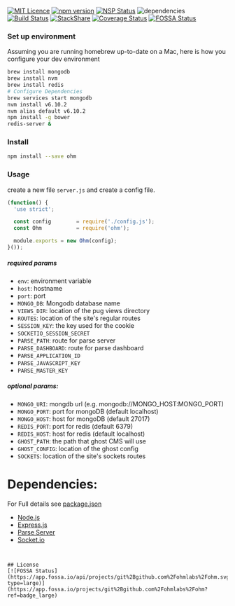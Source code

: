 [![MIT Licence](https://badges.frapsoft.com/os/mit/mit.png?v=103)](https://opensource.org/licenses/mit-license.php) [![npm version](https://badge.fury.io/js/ohm.svg)](https://badge.fury.io/js/ohm) [![NSP Status](https://nodesecurity.io/orgs/ohm/projects/b7413ae1-6468-4de8-8e57-2f619122c519/badge)](https://nodesecurity.io/orgs/ohm/projects/b7413ae1-6468-4de8-8e57-2f619122c519) ![dependencies](https://david-dm.org/ohmlabs/ohm.svg) [![Build Status](https://travis-ci.org/ohmlabs/ohm.svg?branch=master)](https://travis-ci.org/ohmlabs/ohm) [![StackShare](http://img.shields.io/badge/tech-stack-0690fa.svg?style=flat)](http://stackshare.io/camwes/ohm-fm) [![Coverage Status](https://coveralls.io/repos/github/ohmlabs/ohm/badge.svg?branch=master)](https://coveralls.io/github/ohmlabs/ohm?branch=master)
[![FOSSA Status](https://app.fossa.io/api/projects/git%2Bgithub.com%2Fohmlabs%2Fohm.svg?type=shield)](https://app.fossa.io/projects/git%2Bgithub.com%2Fohmlabs%2Fohm?ref=badge_shield)
### Set up environment
Assuming you are running homebrew up-to-date on a Mac, here is how you configure your dev environment
```sh
brew install mongodb
brew install nvm
brew install redis
# Configure Dependencies
brew services start mongodb
nvm install v6.10.2
nvm alias default v6.10.2
npm install -g bower
redis-server &
```
### Install
```sh
npm install --save ohm
```
### Usage
create a new file `server.js` and create a config file.
```javascript
(function() {
  'use strict';

  const config        = require('./config.js');
  const Ohm           = require('ohm');

  module.exports = new Ohm(config);
}());
````
##### required params
* `env`: environment variable
* `host`: hostname
* `port`: port
* `MONGO_DB`: Mongodb database name
* `VIEWS_DIR`: location of the pug views directory
* `ROUTES`: location of the site's regular routes
* `SESSION_KEY`: the key used for the cookie
* `SOCKETIO_SESSION_SECRET`
* `PARSE_PATH`: route for parse server
* `PARSE_DASHBOARD`: route for parse dashboard
* `PARSE_APPLICATION_ID`
* `PARSE_JAVASCRIPT_KEY` 
* `PARSE_MASTER_KEY`

##### optional params:
* `MONGO_URI`: mongdb url (e.g. mongodb://MONGO_HOST:MONGO_PORT)
* `MONGO_PORT`: port for mongoDB (default localhost)
* `MONGO_HOST`: host for mongoDB (default 27017)
* `REDIS_PORT`: port for redis (default 6379)
* `REDIS_HOST`: host for redis (default localhost)
* `GHOST_PATH`: the path that ghost CMS will use
* `GHOST_CONFIG`: location of the ghost config
* `SOCKETS`: location of the site's sockets routes

# Dependencies:
For Full details see [package.json](https://github.com/ohmlabs/ohm/blob/master/package.json)

* [Node.js](https://nodejs.org/en/)
* [Express.js](http://expressjs.com/guide.html)
* [Parse Server](https://github.com/ParsePlatform/parse-server)
* [Socket.io](https://github.com/socketio/socket.io)
```


## License
[![FOSSA Status](https://app.fossa.io/api/projects/git%2Bgithub.com%2Fohmlabs%2Fohm.svg?type=large)](https://app.fossa.io/projects/git%2Bgithub.com%2Fohmlabs%2Fohm?ref=badge_large)